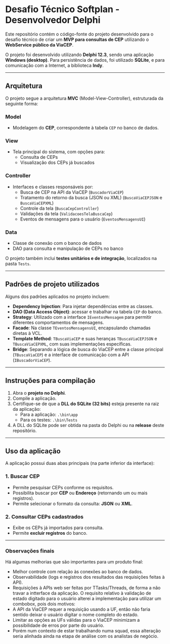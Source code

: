 # Desafio Técnico Softplan - Desenvolvedor Delphi

Este repositório contém o código-fonte do projeto desenvolvido para o desafio técnico de criar um **MVP para consultas de CEP** utilizando o **WebService público da ViaCEP**.

O projeto foi desenvolvido utilizando **Delphi 12.3**, sendo uma aplicação **Windows (desktop)**. Para persistência de dados, foi utilizado **SQLite**, e para comunicação com a Internet, a biblioteca **Indy**.

---

## Arquitetura

O projeto segue a arquitetura **MVC** (Model-View-Controller), estruturada da seguinte forma:

### Model
- Modelagem do **CEP**, correspondente à tabela `CEP` no banco de dados.

### View
- Tela principal do sistema, com opções para:
  - Consulta de CEPs
  - Visualização dos CEPs já buscados

### Controller
- Interfaces e classes responsáveis por:
  - Busca de CEP na API da ViaCEP (`BuscadorViaCEP`)
  - Tratamento do retorno da busca (JSON ou XML) (`BuscaViaCEPJSON` e `BuscaViaCEPXML`)
  - Controle da tela (`BuscaCepController`)
  - Validações da tela (`ValidacoesTelaBuscaCep`)
  - Eventos de mensagens para o usuário (`EventosMensagensUI`)

### Data
- Classe de conexão com o banco de dados
- DAO para consulta e manipulação de CEPs no banco

O projeto também inclui **testes unitários e de integração**, localizados na pasta `Tests`.

---

## Padrões de projeto utilizados

Alguns dos padrões aplicados no projeto incluem:

- **Dependency Injection**: Para injetar dependências entre as classes.
- **DAO (Data Access Object)**: acessar e trabalhar na tabela `CEP` do banco.
- **Strategy**: Utilizado com a interface `IEventosMensagem` para permitir diferentes comportamentos de mensagens.
- **Facade**: Na classe `TEventosMensagensUI`, encapsulando chamadas diretas à VCL.
- **Template Method**: `TBuscaViaCEP` e suas heranças `TBuscaViaCEPJSON` e `TBuscaViaCEPXML`, com suas implementações específicas.
- **Bridge**: Separando a lógica de busca do ViaCEP entre a classe principal (`TBuscaViaCEP`) e a interface de comunicação com a API (`IBuscadorViaCEP`).

---

## Instruções para compilação

1. Abra o **projeto no Delphi**.
2. Compile a aplicação.
3. Certifique-se de que a **DLL do SQLite (32 bits)** esteja presente na raiz da aplicação:
   - Para a aplicação: `.\bin\app`
   - Para os testes: `.\bin\Tests`
4. A DLL do SQLite pode ser obtida na pasta do Delphi ou na **release** deste repositório.

---

## Uso da aplicação

A aplicação possui duas abas principais (na parte inferior da interface):

### 1. Buscar CEP
- Permite pesquisar CEPs conforme os requisitos.
- Possibilita buscar por **CEP** ou **Endereço** (retornando um ou mais registros).
- Permite selecionar o formato da consulta: **JSON** ou **XML**.

### 2. Consultar CEPs cadastrados
- Exibe os CEPs já importados para consulta.
- Permite **excluir registros** do banco.

---

### Observações finais

Há algumas melhorias que são importantes para um produto final:
- Melhor controle com relação às conexões ao banco de dados.
- Observabilidade (logs e registros dos resultados das requisições feitas à API).
- Requisições à APIs web ser feitas por TTasks/Threads, de forma a não travar a intterface da aplicação.
O requisito relativo à validação de estado digitado para o usuário alterei a implementação para utilizar um combobox, pois dois motivos:
- A API da ViaCEP requer a requisição usando a UF, então não faria sentido deixar o usuário digitar o nome completo do estado.
- Limitar as opções as UFs válidas para o ViaCEP minimizam a possibilidade de erros por parte do usuário.
- Porém num contexto de estar trabalhando numa squad, essa alteração seria alinhada ainda na etapa de análise com os analistas de negócio.